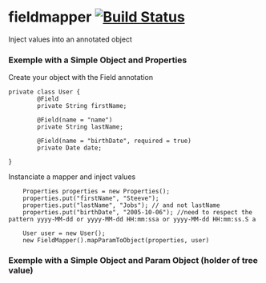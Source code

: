 fieldmapper [![Build Status](https://travis-ci.org/regis-leray/fieldmapper.png?branch=master)](https://travis-ci.org/regis-leray/fieldmapper)
===========

Inject values into an annotated object

### Exemple with a Simple Object and Properties

Create your object with the Field annotation
```
private class User {
        @Field
        private String firstName;

        @Field(name = "name")
        private String lastName;

        @Field(name = "birthDate", required = true)
        private Date date;

}
```

Instanciate a mapper and inject values

```
    Properties properties = new Properties();
    properties.put("firstName", "Steeve");
    properties.put("lastName", "Jobs"); // and not lastName
    properties.put("birthDate", "2005-10-06"); //need to respect the pattern yyyy-MM-dd or yyyy-MM-dd HH:mm:ssa or yyyy-MM-dd HH:mm:ss.S a

    User user = new User();
    new FieldMapper().mapParamToObject(properties, user)

```

### Exemple with a Simple Object and Param Object (holder of tree value)